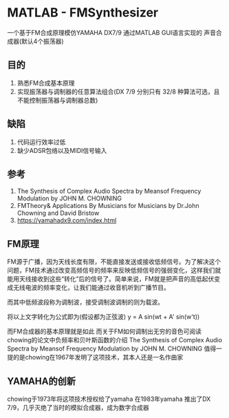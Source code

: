 # MATLAB - FMSynthesizer
一个基于FM合成原理模仿YAMAHA DX7/9 通过MATLAB GUI语言实现的 声音合成器(默认4个振荡器)
## 目的
1. 熟悉FM合成基本原理
2. 实现振荡器与调制器的任意算法组合(DX 7/9 分别只有 32/8 种算法可选，且不能控制振荡器与调制器总数)
## 缺陷
1. 代码运行效率过低
2. 缺少ADSR包络以及MIDI信号输入
## 参考
1. The Synthesis of Complex Audio Spectra by Meansof Frequency Modulation by JOHN M. CHOWNING
2. FMTheory& Applications By Musicians for Musicians by Dr.John Chowning and David Bristow
3. https://yamahadx9.com/index.html
## FM原理
FM源于广播，因为天线长度有限，不能直接发送或接收低频信号。为了解决这个问题，FM技术通过改变高频信号的频率来反映低频信号的强弱变化，这样我们就能用天线接收到这些“转化”后的信号了。简单来说，FM就是把声音的高低起伏变成无线电波的频率变化，让我们能通过收音机听到广播节目。

而其中低频波段称为调制波，接受调制波调制的则为载波。

将以上文字转化为公式即为(假设都为正弦波)
y = A sin(wt + A' sin(w't))

而FM合成器的基本原理就是如此
而关于FM如何调制出无穷的音色可阅读chowing的论文中负频率和贝叶斯函数的介绍
The Synthesis of Complex Audio Spectra by Meansof Frequency Modulation by JOHN M. CHOWNING
值得一提的是chowing在1967年发明了这项技术，其本人还是一名作曲家

## YAMAHA的创新
chowing于1973年将这项技术授权给了yamaha
在1983年yamaha 推出了DX 7/9，几乎灭绝了当时的模拟合成器，成为数字合成器



